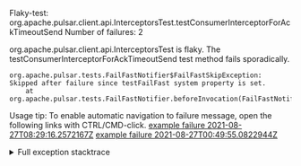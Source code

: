         
Flaky-test: org.apache.pulsar.client.api.InterceptorsTest.testConsumerInterceptorForAckTimeoutSend
Number of failures: 2

org.apache.pulsar.client.api.InterceptorsTest is flaky. The testConsumerInterceptorForAckTimeoutSend test method fails sporadically.

```
org.apache.pulsar.tests.FailFastNotifier$FailFastSkipException: Skipped after failure since testFailFast system property is set.
	at org.apache.pulsar.tests.FailFastNotifier.beforeInvocation(FailFastNotifier.java:88)

```

Usage tip: To enable automatic navigation to failure message, open the following links with CTRL/CMD-click.
[example failure 2021-08-27T08:29:16.2572167Z](https://github.com/apache/pulsar/runs/3441181143?check_suite_focus=true#step:9:1180)
[example failure 2021-08-27T00:49:55.0822944Z](https://github.com/apache/pulsar/runs/3438608157?check_suite_focus=true#step:9:1176)


<details>
<summary>Full exception stacktrace</summary>
<code><pre>
org.apache.pulsar.tests.FailFastNotifier$FailFastSkipException: Skipped after failure since testFailFast system property is set.
	at org.apache.pulsar.tests.FailFastNotifier.beforeInvocation(FailFastNotifier.java:88)

</pre></code>
</details>

